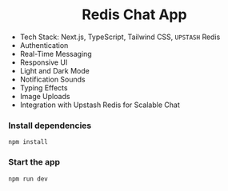 <h1 align="center">Redis Chat App </h1>

-  Tech Stack: Next.js, TypeScript, Tailwind CSS, `UPSTASH` Redis
-  Authentication
-  Real-Time Messaging
-  Responsive UI
-  Light and Dark Mode
-  Notification Sounds
-  Typing Effects
-  Image Uploads
-  Integration with Upstash Redis for Scalable Chat




### Install dependencies

```shell
npm install
```

### Start the app

```shell
npm run dev
```
